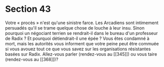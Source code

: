 # Section 43

Votre « procès » n'est qu'une sinistre farce. Les Arcadiens sont intimement persuadés qu'il se trame quelque chose de louche à leur insu. Sinon pourquoi un négociant terrien se rendrait-il dans le bureau d'un professeur de Radix ? Et pourquoi détiendrait-il une épée ? Vous êtes condamné à mort, mais les autorités vous informent que votre peine peut être commuée si vous avouez tout ce que vous savez sur les organisations résistantes basées sur Radix. Allez-vous parler (rendez-vous au [[345]]) ou vous taire (rendez-vous au [[368]])?